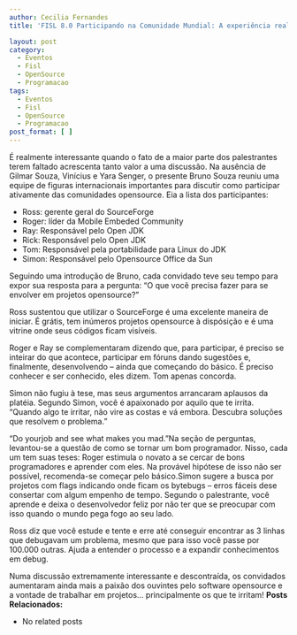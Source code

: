 ```yaml
---
author: Cecilia Fernandes
title: 'FISL 8.0 Participando na Comunidade Mundial: A experiência real de desenvolvedores'

layout: post
category:
  - Eventos
  - Fisl
  - OpenSource
  - Programacao
tags:
  - Eventos
  - Fisl
  - OpenSource
  - Programacao
post_format: [ ]
---
```

É realmente interessante quando o fato de a maior parte dos palestrantes terem faltado acrescenta tanto valor a uma discussão. Na ausência de Gilmar Souza, Vinícius e Yara Senger, o presente Bruno Souza reuniu uma equipe de figuras internacionais importantes para discutir como participar ativamente das comunidades opensource. Eia a lista dos participantes:

*   Ross: gerente geral do SourceForge
*   Roger: líder da Mobile Embeded Community
*   Ray: Responsável pelo Open JDK
*   Rick: Responsável pelo Open JDK
*   Tom: Responsável pela portabilidade para Linux do JDK
*   Simon: Responsável pelo Opensource Office da Sun

Seguindo uma introdução de Bruno, cada convidado teve seu tempo para expor sua resposta para a pergunta: “O que você precisa fazer para se envolver em projetos opensource?”

Ross sustentou que utilizar o SourceForge é uma excelente maneira de iniciar. É grátis, tem inúmeros projetos opensource à dispósição e é uma vitrine onde seus códigos ficam visíveis.

Roger e Ray se complementaram dizendo que, para participar, é preciso se inteirar do que acontece, participar em fóruns dando sugestões e, finalmente, desenvolvendo – ainda que começando do básico. É preciso conhecer e ser conhecido, eles dizem. Tom apenas concorda.

Simon não fugiu à tese, mas seus argumentos arrancaram aplausos da platéia. Segundo Simon, você é apaixonado por aquilo que te irrita. “Quando algo te irritar, não vire as costas e vá embora. Descubra soluções que resolvem o problema.”

“Do yourjob and see what makes you mad.”Na seção de perguntas, levantou-se a questão de como se tornar um bom programador. Nisso, cada um tem suas teses: Roger estimula o novato a se cercar de bons programadores e aprender com eles. Na provável hipótese de isso não ser possível, recomenda-se começar pelo básico.Simon sugere a busca por projetos com flags indicando onde ficam os bytebugs – erros fáceis dese consertar com algum empenho de tempo. Segundo o palestrante, você aprende e deixa o desenvolvedor feliz por não ter que se preocupar com isso quando o mundo pega fogo ao seu lado.

Ross diz que você estude e tente e erre até conseguir encontrar as 3 linhas que debugavam um problema, mesmo que para isso você passe por 100.000 outras. Ajuda a entender o processo e a expandir conhecimentos em debug.

Numa discussão extremamente interessante e descontraída, os convidados aumentaram ainda mais a paixão dos ouvintes pelo software opensource e a vontade de trabalhar em projetos… principalmente os que te irritam! 
**Posts Relacionados:** 
*   No related posts

















